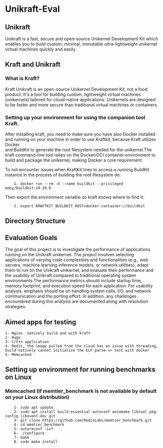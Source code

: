 # Unikraft-Eval

## Unikraft
Unikraft is a fast, secure and open-source Unikernel Development Kit which enables you to build custom, minimal, immutable ultra-lightweight unikernel virtual machines quickly and easily.


## Kraft and Unikraft
### What is Kraft?
Kraft Unikraft is an open-source Unikernel Development Kit, not a food product. It's a tool for building custom, lightweight virtual machines (unikernels) tailored for cloud-native applications. Unikernels are designed to be faster and more secure than traditional virtual machines or containers. 

### Setting up your environment for using the companion tool Kraft.
After installing kraft, you need to make sure you have also Docker installed and running on your machine in order to use Kraftkit, because Kraft utilizes Docker    
and BuildKit to generate the root filesystem needed for the unikernel.The kraft command-line tool relies on the Docker/OCI container environment to build and package the unikernel, making Docker a core requirement. 

To not encounter issues when KraftKit tries to access a running BuildKit instance in the process of building the root filesystem do:

        1. docker run --rm -d --name buildkit --privileged moby/buildkit:v0.20.0
Then export the environment variable so kraft knows where to find it:

        2. export KRAFTKIT_BUILDKIT_HOST=docker-container://buildkit

## Directory Structure

## Evaluation Goals

The goal of this project is to investigate the performance of applications running on the Unikraft unikernel. The project involves selecting applications of varying code complexities and functionalities (e.g., web servers, machine learning inference models, or network utilities), adapt them to run on the Unikraft unikernel, and evaluate their performance and the usability of Unikraft compared to traditional operating system environments.The performance metrics should include startup time, memory footprint, and execution speed for each application. For usability analysis, emphasis should be on handling system calls, I/O, and network communication and the porting effort. In addition, any challenges encountered during this analysis are documented along with resolution strategies.

## Aimed apps for testing
    1- Nginx  natively build and with kraft
    2- Hugo 
    3- C/C++ application
    4- Redis, the image pulled from the cloud has an issue with threading, build natively cannot initialize the ELF parse => test with docker 
    5- Memcached

## Setting up environment for running benchmarks on Linux
### Memcached (If memtier_benchmark is not available by default on your Linux distribution)
        1- sudo apt update
        2- sudo apt install build-essential autoconf automake libtool pkg-config libevent-dev git
        3- git clone https://github.com/RedisLabs/memtier_benchmark.git
        4- cd memtier_benchmark
        5- autoreconf -ivf
        6- ./configure
        7- make
        8- sudo make install